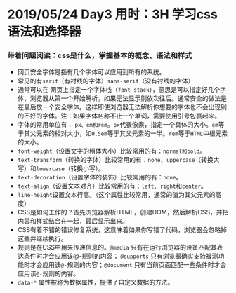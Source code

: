 # 2019/05/24  Day3  用时：3H 学习css语法和选择器
### 带着问题阅读：css是什么，掌握基本的概念、语法和样式
* 网页安全字体是指有几个字体可以应用到所有的系统。
* 常见的有```serif```（有衬线的字体）```sans-serif```（没有衬线的字体）
* 通常可以在 网页上指定一个字体栈（```font stack```），意思是可以指定好几个字体，浏览器从第一个开始解析，如果无法显示则依次往后。通常安全的做法是在最后放一个安全字体。这样即使浏览器无法解析你想要的字体也不会出现别的不好的字体。注：如果字体名称不止一个单词，需要使用引号包裹起来。
* 字体的常用单位有： ```px、em和rem```。```px```代表像素，指定一个具体的大小。```em```等于其父元素的相对大小，如```0.5em```等于其父元素的一半。```rem```等于```HTML```中根元素的大小。
* ```font-weight```（设置文字的粗体大小）比较常用的有：```normal和bold```。
* ```text-transform```（转换的字体）比较常用的有：```none```、```uppercase```（转换大写）和```lowercase```（转换小写）。
* ```text-decoration```（设置字体的装饰）比较常用的有：```none```。
* ```text-align```（设置文本对齐）比较常用的有：```left```、```right```和```center```。
* ```line-height```设置文本行高。（这个属性比较常用，通常的值为其父元素的高度）
* CSS是如何工作的？首先浏览器解析HTML，创建DOM，然后解析CSS，并把内容和样式结合在一起，最后显示出来。
* CSS有着不错的错误修复系统，这意味着如果你写错了代码，浏览器会忽略掉这些并继续执行。
* 规则是在CSS中用来传递信息的。```@media``` 只有在运行浏览器的设备匹配其表达条件时才会应用该@-规则的内容；
```@supports``` 只有浏览器确实支持被测功能时才会应用该```@-```规则的内容；```@document``` 只有当前页面匹配一些条件时才会应用该```@-```规则的内容。
* ```data-*``` 属性被称为数据属性，提供了自定义数据的方法。
